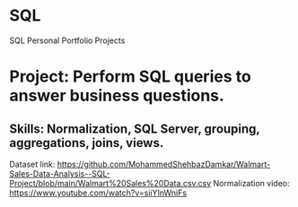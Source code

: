 # SQL
SQL Personal Portfolio Projects
# Project: Perform SQL queries to answer business questions.
## Skills: Normalization, SQL Server, grouping, aggregations, joins, views.

Dataset link: https://github.com/MohammedShehbazDamkar/Walmart-Sales-Data-Analysis--SQL-Project/blob/main/Walmart%20Sales%20Data.csv.csv
Normalization video: https://www.youtube.com/watch?v=siiYInWniFs
